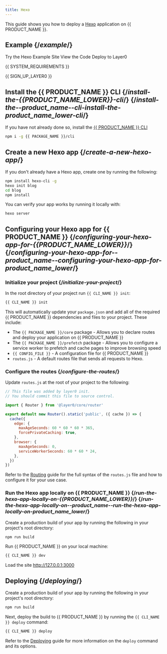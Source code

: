 ```yaml
---
title: Hexo
---
```


This guide shows you how to deploy a [Hexo](https://hexo.io/) application on {{ PRODUCT_NAME }}.

## Example {/*example*/}

<ButtonLinksGroup>
  <ButtonLink variant="fill" type="default" href="https://layer0-docs-layer0-hexo-example-default.layer0-limelight.link">
  Try the Hexo Example Site
  </ButtonLink>
  <ButtonLink variant="stroke" type="code" withIcon={true} href="https://github.com/layer0-docs/layer0-hexo-example">
   View the Code
  </ButtonLink>
  <ButtonLink variant="stroke" type="deploy" withIcon={true} href="https://app.layer0.co/deploy?button&deploy&repo=https://github.com/layer0-docs/layer0-hexo-example">
    Deploy to Layer0
  </ButtonLink>
</ButtonLinksGroup>

{{ SYSTEM_REQUIREMENTS }}

{{ SIGN_UP_LAYER0 }}

## Install the {{ PRODUCT_NAME }} CLI {/*install-the-{{PRODUCT_NAME_LOWER}}-cli*/} {/*install-the--product_name--cli-install-the-product_name_lower-cli*/}

If you have not already done so, install the [{{ PRODUCT_NAME }} CLI](cli)

```bash
npm i -g {{ PACKAGE_NAME }}/cli
```

## Create a new Hexo app {/*create-a-new-hexo-app*/}

If you don't already have a Hexo app, create one by running the following:

```bash
npm install hexo-cli -g
hexo init blog
cd blog
npm install
```

You can verify your app works by running it locally with:

```bash
hexo server
```

## Configuring your Hexo app for {{ PRODUCT_NAME }} {/*configuring-your-hexo-app-for-{{PRODUCT_NAME_LOWER}}*/} {/*configuring-your-hexo-app-for--product_name--configuring-your-hexo-app-for-product_name_lower*/}

### Initialize your project {/*initialize-your-project*/}

In the root directory of your project run `{{ CLI_NAME }} init`:

```bash
{{ CLI_NAME }} init
```

This will automatically update your `package.json` and add all of the required {{ PRODUCT_NAME }} dependencies and files to your project. These include:

- The `{{ PACKAGE_NAME }}/core` package - Allows you to declare routes and deploy your application on {{ PRODUCT_NAME }}
- The `{{ PACKAGE_NAME }}/prefetch` package - Allows you to configure a service worker to prefetch and cache pages to improve browsing speed
- `{{ CONFIG_FILE }}` - A configuration file for {{ PRODUCT_NAME }}
- `routes.js` - A default routes file that sends all requests to Hexo.

### Configure the routes {/*configure-the-routes*/}

Update `routes.js` at the root of your project to the following:

```js
// This file was added by layer0 init.
// You should commit this file to source control.

import { Router } from '@layer0/core/router'

export default new Router().static('public', ({ cache }) => {
  cache({
    edge: {
      maxAgeSeconds: 60 * 60 * 60 * 365,
      forcePrivateCaching: true,
    },
    browser: {
      maxAgeSeconds: 0,
      serviceWorkerSeconds: 60 * 60 * 24,
    },
  })
})
```

Refer to the [Routing](routing) guide for the full syntax of the `routes.js` file and how to configure it for your use case.

### Run the Hexo app locally on {{ PRODUCT_NAME }} {/*run-the-hexo-app-locally-on-{{PRODUCT_NAME_LOWER}}*/} {/*run-the-hexo-app-locally-on--product_name--run-the-hexo-app-locally-on-product_name_lower*/}

Create a production build of your app by running the following in your project's root directory:

```bash
npm run build
```

Run {{ PRODUCT_NAME }} on your local machine:

```bash
{{ CLI_NAME }} dev
```

Load the site http://127.0.0.1:3000

## Deploying {/*deploying*/}

Create a production build of your app by running the following in your project's root directory:

```bash
npm run build
```

Next, deploy the build to {{ PRODUCT_NAME }} by running the `{{ CLI_NAME }} deploy` command:

```bash
{{ CLI_NAME }} deploy
```

Refer to the [Deploying](deploying) guide for more information on the `deploy` command and its options.
